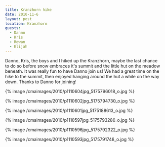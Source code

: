 ```yaml
---
title: Kranzhorn hike
date: 2010-11-6
layout: post
location: Kranzhorn
guests:
  - Danno
  - Kris
  - Rowan
  - Elijah
---
```


Danno, Kris, the boys and I hiked up the Kranzhorn, maybe the last chance
to do so before snow embraces it's summit and the little hut on the meadow
beneath. It was really fun to have Danno join us! We had a great time on
the hike to the summit, then enjoyed hanging around the hut a while on
the way down. Thanks to Danno for joining!
  
  
{% image /cmaimages/2010/p1110604jpg_5175796018_o.jpg %}
  
{% image /cmaimages/2010/p1110602jpg_5175794730_o.jpg %}
  
{% image /cmaimages/2010/p1110601jpg_5175188613_o.jpg %}
  
{% image /cmaimages/2010/p1110597jpg_5175793280_o.jpg %}
  
{% image /cmaimages/2010/p1110596jpg_5175792322_o.jpg %}
  
{% image /cmaimages/2010/p1110593jpg_5175791748_o.jpg %}
